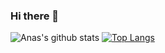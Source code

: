 ### Hi there 👋

![Anas's github stats](https://github-readme-stats.vercel.app/api?username=anasnajaa&count_private=true)
[![Top Langs](https://github-readme-stats.vercel.app/api/top-langs/?username=anasnajaa&layout=compact)](https://github.com/anuraghazra/github-readme-stats)
